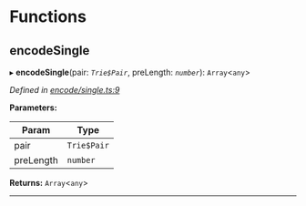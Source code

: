 

# Functions

<a id="encodesingle"></a>

##  encodeSingle

▸ **encodeSingle**(pair: *`Trie$Pair`*, preLength: *`number`*): `Array`<`any`>

*Defined in [encode/single.ts:9](https://github.com/polkadot-js/common/blob/8f6b01a/packages/trie-hash/src/encode/single.ts#L9)*

**Parameters:**

| Param | Type |
| ------ | ------ |
| pair | `Trie$Pair` |
| preLength | `number` |

**Returns:** `Array`<`any`>

___

